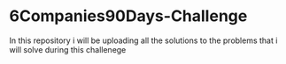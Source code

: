 # 6Companies90Days-Challenge
In this repository i will be uploading all the solutions to the problems that i will solve during this challenege
